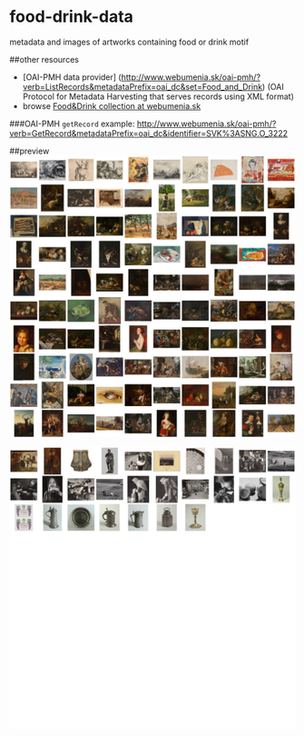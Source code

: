 food-drink-data
===============

metadata and images of artworks containing food or drink motif

##other resources
* [OAI-PMH data provider] (http://www.webumenia.sk/oai-pmh/?verb=ListRecords&metadataPrefix=oai_dc&set=Food_and_Drink) (OAI Protocol for Metadata Harvesting that serves records using XML format)
* browse [Food&Drink collection at webumenia.sk](http://www.webumenia.sk/web/guest/search/-/results?orderBy=RELEVANCE&page=1&items=28&query=jedlo&layout=gridLayout&images=true&searchFor=tags)

###OAI-PMH
`getRecord` example: 
http://www.webumenia.sk/oai-pmh/?verb=GetRecord&metadataPrefix=oai_dc&identifier=SVK%3ASNG.O_3222

##preview
![food-drink-0](/food-drink-nahlady/_nahlady-0.jpg?raw=true)

![food-drink-1](/food-drink-nahlady/_nahlady-1.jpg?raw=true)